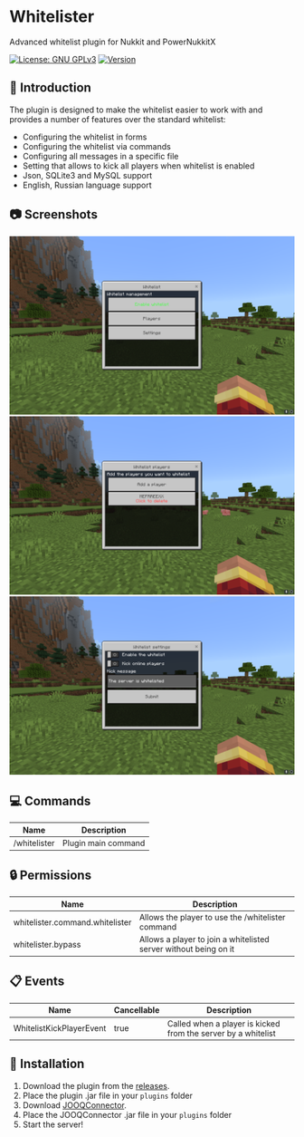 # Whitelister
Advanced whitelist plugin for Nukkit and PowerNukkitX

[![License: GNU GPLv3](https://img.shields.io/badge/License-%20%20GNU%20GPLv3%20-yellow)](LICENSE)
[![Version](https://img.shields.io/badge/Version-1.4.0-brightgreen)](https://github.com/MEFRREEX/Whitelister/releases/tag/1.4.0)

## 🤔 Introduction

The plugin is designed to make the whitelist easier to work with and provides a number of features over the standard whitelist:
- Configuring the whitelist in forms
- Configuring the whitelist via commands
- Configuring all messages in a specific file
- Setting that allows to kick all players when whitelist is enabled
- Json, SQLite3 and MySQL support
- English, Russian language support

## 📷 Screenshots
![preview_main.png](.github/preview_main.png)
![preview_players.png](.github/preview_players.png)
![preview_settings.png](.github/preview_settings.png)

## 💻 Commands
| Name           | Description         |
|----------------|---------------------|
| /whitelister   | Plugin main command |

## 🔒 Permissions
| Name                            | Description                                                      |
|---------------------------------|------------------------------------------------------------------|
| whitelister.command.whitelister | Allows the player to use the /whitelister command                |
| whitelister.bypass              | Allows a player to join a whitelisted server without being on it |

## 📋 Events
| Name                        | Cancellable | Description                                                    |
|-----------------------------|-------------|----------------------------------------------------------------|
| WhitelistKickPlayerEvent    | true        | Called when a player is kicked from the server by a whitelist  |

## 🔌 Installation
1. Download the plugin from the [releases](https://github.com/MEFRREEX/Whitelister/releases).
2. Place the plugin .jar file in your `plugins` folder
3. Download [JOOQConnector](https://github.com/MEFRREEX/JOOQConnector).
4. Place the JOOQConnector .jar file in your `plugins` folder
5. Start the server!